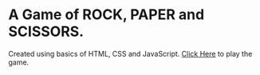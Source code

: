 # A Game of ROCK, PAPER and SCISSORS.

Created using basics of HTML, CSS and JavaScript.
[Click Here](https://aayushthakur1999.github.io/TicTacToe_javascript/) to play the game.
